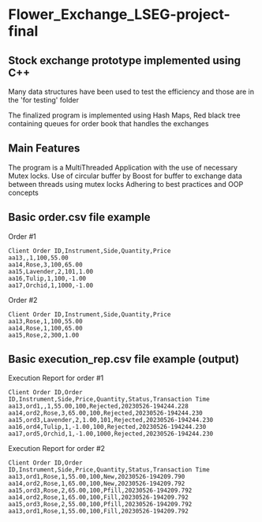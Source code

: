 # Flower_Exchange_LSEG-project-final
## Stock exchange prototype implemented using C++
  Many data structures have been used to test the efficiency and those are in the 'for testing' folder

  The finalized program is implemented using Hash Maps, Red black tree containing queues for order book that handles the exchanges

## Main Features
  The program is a MultiThreaded Application with the use of necessary Mutex locks.
  Use of circular buffer by Boost for buffer to exchange data between threads using mutex locks
  Adhering to best practices and OOP concepts

## Basic order.csv file example
Order #1
```
Client Order ID,Instrument,Side,Quantity,Price
aa13,,1,100,55.00
aa14,Rose,3,100,65.00
aa15,Lavender,2,101,1.00
aa16,Tulip,1,100,-1.00
aa17,Orchid,1,1000,-1.00
```

Order #2
```
Client Order ID,Instrument,Side,Quantity,Price
aa13,Rose,1,100,55.00
aa14,Rose,1,100,65.00
aa15,Rose,2,300,1.00
```

## Basic execution_rep.csv file example (output)
Execution Report for order #1
```
Client Order ID,Order ID,Instrument,Side,Price,Quantity,Status,Transaction Time
aa13,ord1,,1,55.00,100,Rejected,20230526-194244.228
aa14,ord2,Rose,3,65.00,100,Rejected,20230526-194244.230
aa15,ord3,Lavender,2,1.00,101,Rejected,20230526-194244.230
aa16,ord4,Tulip,1,-1.00,100,Rejected,20230526-194244.230
aa17,ord5,Orchid,1,-1.00,1000,Rejected,20230526-194244.230
```
Execution Report for order #2
```
Client Order ID,Order ID,Instrument,Side,Price,Quantity,Status,Transaction Time
aa13,ord1,Rose,1,55.00,100,New,20230526-194209.790
aa14,ord2,Rose,1,65.00,100,New,20230526-194209.792
aa15,ord3,Rose,2,65.00,100,Pfill,20230526-194209.792
aa14,ord2,Rose,1,65.00,100,Fill,20230526-194209.792
aa15,ord3,Rose,2,55.00,100,Pfill,20230526-194209.792
aa13,ord1,Rose,1,55.00,100,Fill,20230526-194209.792
```
